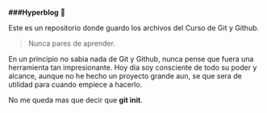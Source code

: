 **###Hyperblog** 💚

Este es un repositorio donde guardo los archivos del Curso de Git y Github.
> Nunca pares de aprender. 

En un principio no sabia nada de Git y Github, nunca pense que fuera una herramienta tan impresionante. Hoy dia soy consciente de todo su poder y alcance, aunque no he hecho un proyecto grande aun, se que sera de utilidad para cuando empiece a hacerlo. 

No me queda mas que decir que **git init**.